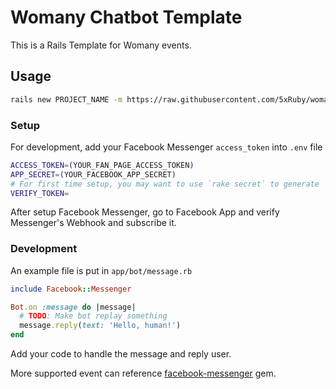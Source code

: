 Womany Chatbot Template
===

This is a Rails Template for Womany events.

## Usage

```bash
rails new PROJECT_NAME -m https://raw.githubusercontent.com/5xRuby/womany-chatbot-template/master/rails_template.rb
```

### Setup

For development, add your Facebook Messenger `access_token` into `.env` file

```bash
ACCESS_TOKEN=(YOUR_FAN_PAGE_ACCESS_TOKEN)
APP_SECRET=(YOUR_FACEBOOK_APP_SECRET)
# For first time setup, you may want to use `rake secret` to generate `VERIFY_TOKEN` for facebook.
VERIFY_TOKEN=
```

After setup Facebook Messenger, go to Facebook App and verify Messenger's Webhook and subscribe it.

### Development

An example file is put in `app/bot/message.rb`

```ruby
include Facebook::Messenger

Bot.on :message do |message|
  # TODO: Make bot replay something
  message.reply(text: 'Hello, human!')
end
```

Add your code to handle the message and reply user.

More supported event can reference [facebook-messenger](https://github.com/jgorset/facebook-messenger) gem.
